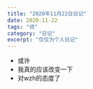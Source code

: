 ```yaml
---
title: "2020年11月22日日记"
date: 2020-11-22
tags: "烦"
category: "日记"
excerpt: "仅仅为个人日记"
---
```


* 或许
* 我真的应该改变一下
* 对wzh的态度了

